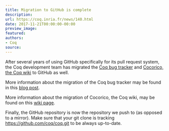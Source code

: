 ```yaml
---
title: Migration to GitHub is complete
description:
url: https://coq.inria.fr/news/140.html
date: 2017-11-21T00:00:00-00:00
preview_image:
featured:
authors:
- Coq
source:
---
```



<p>After several years of using GitHub specifically for its pull request system,
the Coq development team has migrated the
<a href="https://github.com/coq/coq/issues">Coq bug tracker</a> and
<a href="https://github.com/coq/coq/wiki">Cocorico, the Coq wiki</a>
to GitHub as well.</p>

<p>More information about the migration of the Coq bug tracker may be found in this
<a href="https://www.theozimmermann.net/2017/10/bugzilla-to-github/">blog post</a>.</p>

<p>More information about the migration of Cocorico, the Coq wiki, may be found on this
<a href="https://github.com/coq/coq/wiki/WikiMigration">wiki page</a>.</p>

<p>Finally, the GitHub repository is now the repository we push to
(as opposed to a mirror). Make sure that your git clone is tracking
<a href="https://github.com/coq/coq">https://github.com/coq/coq.git</a>
to be always up-to-date.</p>

 
